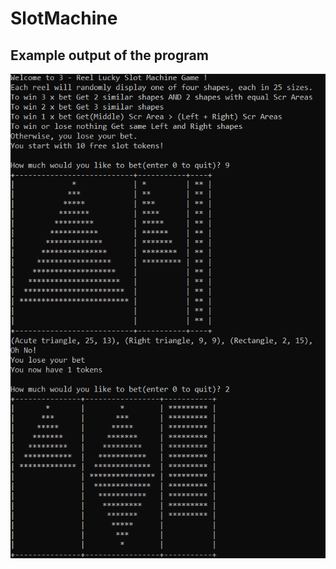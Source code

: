 # SlotMachine
## Example output of the program

![Image 1](https://github.com/xerun/SlotMachine/blob/master/image.png)
